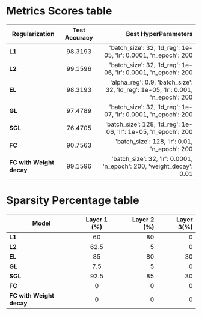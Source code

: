 # Metrics Scores table
| Regularization     | Test Accuracy           | Best HyperParameters  |
| ------------- |:-------------:| -----:|
| **L1**    | 98.3193 | 'batch_size': 32, 'ld_reg': 1e-05, 'lr': 0.0001, 'n_epoch': 200 |
| **L2**    | 99.1596 | 'batch_size': 32, 'ld_reg': 1e-06, 'lr': 0.0001, 'n_epoch': 200 |
| **EL**    | 98.3193 | 'alpha_reg': 0.9, 'batch_size': 32, 'ld_reg': 1e-05, 'lr': 0.001, 'n_epoch': 200 |
| **GL**    | 97.4789 | 'batch_size': 32, 'ld_reg': 1e-07, 'lr': 0.0001, 'n_epoch': 200 |
| **SGL**    | 76.4705 | 'batch_size': 128, 'ld_reg': 1e-06, 'lr': 1e-05, 'n_epoch': 200 |
| **FC**    | 90.7563 | 'batch_size': 128, 'lr': 0.01, 'n_epoch': 200 |
| **FC with Weight decay**    | 99.1596 | 'batch_size': 32, 'lr': 0.0001, 'n_epoch': 200, 'weight_decay': 0.01 |

# Sparsity Percentage table
| Model     | Layer 1 (%)         | Layer 2 (%) | Layer 3(%) |
| ------------- |:-------------:| -----:| -----:|
| **L1**    | 60 | 80 | 0 |
| **L2**    | 62.5 | 5 | 0 |
| **EL**    | 85 | 80 | 30 |
| **GL**    | 7.5 | 5 | 0 |
| **SGL**   | 92.5 | 85 | 30 |
| **FC**    | 0 | 0 | 0 |
| **FC with Weight decay** | 0 | 0 | 0 |